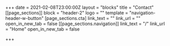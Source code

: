 +++
date = 2021-02-08T23:00:00Z
layout = "blocks"
title = "Contact"
[[page_sections]]
block = "header-2"
logo = ""
template = "navigation-header-w-button"
[page_sections.cta]
link_text = ""
link_url = ""
open_in_new_tab = false
[[page_sections.navigation]]
link_text = "/"
link_url = "Home"
open_in_new_tab = false

+++
